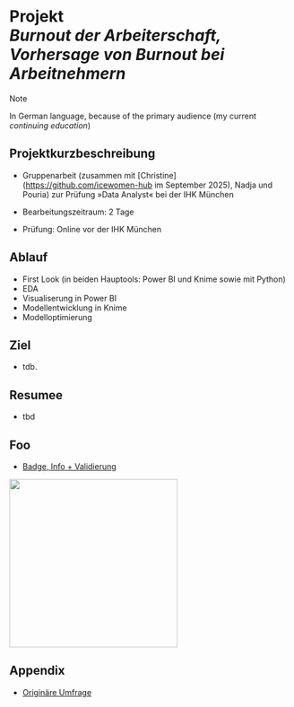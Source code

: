 # Projekt <br><i>Burnout der Arbeiterschaft, <br>Vorhersage von Burnout bei Arbeitnehmern</i>

> [!NOTE]
> In German language, because of the primary audience (my current <em>continuing education</em>)


## Projektkurzbeschreibung
-  Gruppenarbeit (zusammen mit [Christine](https://github.com/icewomen-hub im September 2025), 
    Nadja und Pouria) zur Prüfung »Data Analyst«  bei der IHK München

- Bearbeitungszeitraum: 2 Tage

- Prüfung: Online vor der IHK München


## Ablauf 

- First Look (in beiden Hauptools: Power BI und Knime sowie mit Python)
- EDA 
- Visualiserung in Power BI
- Modellentwicklung in Knime
- Modelloptimierung


## Ziel 
- tdb.

## Resumee 
- tbd


## Foo
- [Badge, Info + Validierung](https://badges.ihk-kompetenz.plus/assertion/5a549a2d-2bb2-4e3d-b1eb-33b0a0db6ced?id=U2FsdGVkX18ppU9nlEG1YQNRFjaDopVZvvo/DpKiOLQrnMzNcHCTcCAoTaXYQHfw)

<img src = "https://badges-api.ihk-kompetenz.plus/public/badges/image/dc6b1c5b-de3a-45eb-9d5d-db45829ed00c" width ="300">

## Appendix
 

- [Originäre Umfrage](https://www.kaggle.com/datasets/blurredmachine/are-your-employees-burning-out?select=train.csv)


